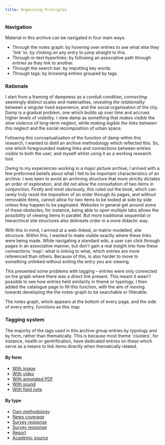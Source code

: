 ```yaml
---
title: Organising Principles
---
```


### Navigation

Material in this archive can be navigated in four main ways:

- Through the notes graph: by hovering over entries to see what else they 'link' to, by clicking on any entry to jump straight to this.   
- Through in-text hyperlinks: by following an associative path through entries as they link to another.  
- Through the search bar: by imputting key words.
- Through tags: by browsing entries grouped by tags.

### Rationale

I start from a framing of dampness as a conduit condition, *connecting* seemingly distinct scales and materialities, *revealing the relationality* between a singular lived experience, and the social organisation of the city. Damp is a gradual problem, one which builds up over time and accrues higher levels of visibility. I view damp as something that *makes visible* the slow violence  of long-term neglect, while *making legible the links* between this neglect and the social recomposition of urban space.

Following this conceptualisation of the function of damp within this research, I wanted to distil an archive methodology which reflected this. So, one which foregrounded making links and connections between entries visible to both the user, and myself whilst using it as a working research tool.       

Owing to my experiences working in a major picture archive, I arrived with a few preformed beliefs about what I felt to be important characteristics of an archive. I was keen to avoid an archiving structure that more strictly dictates an order of exploration, and did not allow the consultation of two items in conjunction. Firstly and most obviously, this ruled out the book, which can rarely truly resist the imposition of an order through its pages, and without removable items, cannot allow for two items to be looked at side by side unless they happen to be paginated. Websites in general get around some of these obstacles; for instance, being able to open multiple tabs allows the possibility of viewing items in parallel. But more traditional sequential or hierarchical site structures also delineate order in a more didactic way.

With this in mind, I arrived at a web-linked, or matrix-modelled, site structure. Within this, I wanted to make visible exactly where these links were being made. While navigating a standard wiki, a user can click through pages in an associative manner, but don't gain a real insight into how these connections 'map': what is linking to what, which entries are more referenced than others. Because of this, is also harder to move to something unlinked without exiting the entry you are viewing.

This presented some problems with tagging – entries were only connected on the graph where there was a direct link present. This meant it wasn't possible to see how entries held similarity in theme or typology. I then added the catalogue page to fill this function, with the aim of moving towards developing the the notes-graph to be searchable or filterable.

The notes graph, which appears at the bottom of every page, and the side of every entry, functions as this map.

### Tagging system

The majority of the tags used in this archive group entries by typology and by form, rather than thematically. This is because most theme 'clusters', for instance, health or gentrification, have dedicated entries on these which serve as a means to link items directly when thematically related.

#### By form
- <a href="https://elaraks.github.io/dampcapital/tags/image/" target="_blank">With image</a>
- <a href="https://elaraks.github.io/dampcapital/tags/video/" target="_blank">With video</a>
- <a href="https://elaraks.github.io/dampcapital/tags/annotated-pdf/" target="_blank">With annotated PDF</a>
- <a href="https://elaraks.github.io/dampcapital/tags/sound/" target="_blank">With sound</a>
- <a href="https://elaraks.github.io/dampcapital/tags/field-note/" target="_blank">With field note</a>
#### By type
- <a href="https://elaraks.github.io/dampcapital/tags/method/" target="_blank">Own methodology</a>
- <a href="https://elaraks.github.io/dampcapital/tags/news-coverage/" target="_blank">News coverage</a>
- <a href="https://elaraks.github.io/dampcapital/tags/survey-response/" target="_blank">Survey response</a>
- <a href="https://elaraks.github.io/dampcapital/tags/interview/" target="_blank">Survey response</a>
- <a href="https://elaraks.github.io/dampcapital/tags/survey-response/" target="_blank">Report</a>
- <a href="https://elaraks.github.io/dampcapital/tags/academic-source/" target="_blank">Academic source</a>
